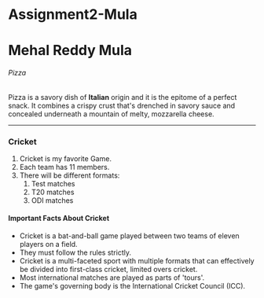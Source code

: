 # Assignment2-Mula
# Mehal Reddy Mula
###### Pizza
Pizza is a savory dish of **Italian** origin and it  is the epitome of a perfect snack. It combines a crispy crust that's drenched in savory sauce and concealed underneath a mountain of melty, mozzarella cheese.


--------------------------------------

### Cricket
1. Cricket is my favorite Game.
2. Each team has 11 members.
3. There will be different formats:
     1. Test matches
     2. T20 matches
     3. ODI matches

#### Important Facts About Cricket
* Cricket is a bat-and-ball game played between two teams of eleven players on a field.
* They must follow the rules strictly.
* Cricket is a multi-faceted sport with multiple formats that can effectively be divided into 
       first-class cricket, limited overs cricket.
* Most international matches are played as parts of 'tours'.
* The game's governing body is the International Cricket Council (ICC).